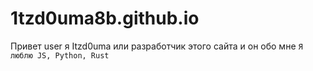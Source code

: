 # 1tzd0uma8b.github.io
Привет user я Itzd0uma или разработчик этого сайта и он обо мне
```Я люблю JS, Python, Rust```
